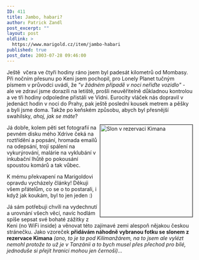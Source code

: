 ```yaml
---
ID: 411
title: Jambo, habari?
author: Patrick Zandl
post_excerpt: ""
layout: post
oldlink: >
  https://www.marigold.cz/item/jambo-habari
published: true
post_date: 2003-07-28 09:46:00
---
```

<p>
Ještě&#160; včera ve čtyři hodiny ráno jsem byl padesát kilometrů od Mombasy. Při nočním přesunu po Keni jsem pochopil, pro Lonely Planet tučným písmem v průvodci uvádí, že <EM>"v žádném případě v noci neřiďte vozidlo"</EM> - ale ve zdraví jsme dorazili na letiště, prošli neuvěřitelně důkladnou kontrolou a ve tři hodiny odpoledne přistáli ve Vídni. Eurocity vláček nás dopravil v jedenáct hodin v noci do Prahy, pak ještě poslední kousek metrem a pěšky a byli jsme doma. Takže po keňském způsobu, abych byl přesnější swahilsky, <EM>ahoj, jak se máte</EM>?</p>

<p>
<A href="/obrazek/slon-big.jpg" target=_blank><IMG alt="Slon v rezervaci Kimana" src="/wp-content/uploads/slon-small.jpg" width=250 align=right border=1></A>Já dobře, kolem pěti set fotografií na pevném disku mého Xdrive čeká na roztřídění a popsání, hromada emailů na odepsání, trojí spálení na vykurýrování, malárie na vyklubání v inkubační lhůtě po pokousání spoustou komárů&#160;a tak vůbec. </p>

<p>
K mému překvapení na Marigoldovi opravdu vycházely články! Děkuji všem přátelům, co se o to postarali, i když jak koukám, byl to jen jeden :)</p>

<p>
Já sám potřebuji chvíli na vydechnutí a urovnání všech věcí, navíc hodlám spíše sepsat své bohaté zážitky z Keni (no WiFi inside) a věnovat této zajímavé zemi alespoň nějakou českou stránečku. Jako vzoreček <STRONG>přidávám náhodně vybranou fotku se slonem z rezervace Kimana</STRONG> <EM>(ano, to je ta pod Kilimanžárem, na to jsem ale vylézt nemohl protože to už je v Tanzánii a to bych musel přes přechod pro bílé, jednoduše si přejít hranici mohou jen černoši)...</EM></p>
